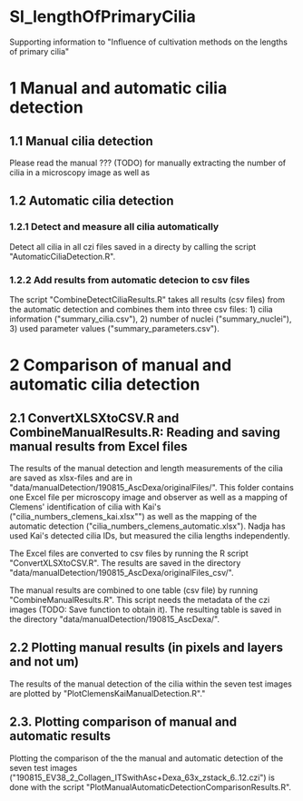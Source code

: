 # SI_lengthOfPrimaryCilia
Supporting information to "Influence of cultivation methods on the lengths of primary cilia"



# 1 Manual and automatic cilia detection

## 1.1 Manual cilia detection

Please read the manual ??? (TODO) for manually extracting the number of cilia in a microscopy image as well as 

## 1.2 Automatic cilia detection

### 1.2.1 Detect and measure all cilia automatically

Detect all cilia in all czi files saved in a directy by calling the script "AutomaticCiliaDetection.R".

### 1.2.2 Add results from automatic detecion to csv files

The script "CombineDetectCiliaResults.R" takes all results (csv files) from the automatic detection and combines them into three csv files: 1) cilia information ("summary_cilia.csv"), 2) number of nuclei ("summary_nuclei"), 3) used parameter values ("summary_parameters.csv").



# 2 Comparison of manual and automatic cilia detection

## 2.1 ConvertXLSXtoCSV.R and CombineManualResults.R: Reading and saving manual results from Excel files

The results of the manual detection and length measurements of the cilia are saved as xlsx-files and are in "data/manualDetection/190815_AscDexa/originalFiles/".
This folder contains one Excel file per microscopy image and observer as well as a mapping of Clemens' identification of cilia with Kai's ("cilia_numbers_clemens_kai.xlsx"") as well as the mapping of the automatic detection ("cilia_numbers_clemens_automatic.xlsx").
Nadja has used Kai's detected cilia IDs, but measured the cilia lengths independently.

The Excel files are converted to csv files by running the R script "ConvertXLSXtoCSV.R".
The results are saved in the directory "data/manualDetection/190815_AscDexa/originalFiles_csv/".

The manual results are combined to one table (csv file) by running "CombineManualResults.R".
This script needs the metadata of the czi images (TODO: Save function to obtain it).
The resulting table is saved in the directory "data/manualDetection/190815_AscDexa/".

## 2.2 Plotting manual results (in pixels and layers and not um)

The results of the manual detection of the cilia within the seven test images are plotted by "PlotClemensKaiManualDetection.R"."

## 2.3. Plotting comparison of manual and automatic results

Plotting the comparison of the the manual and automatic detection of the seven test images ("190815_EV38_2_Collagen_ITSwithAsc+Dexa_63x_zstack_6..12.czi") is done with the script "PlotManualAutomaticDetectionComparisonResults.R".

